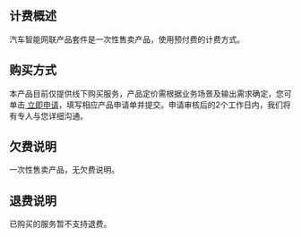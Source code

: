## 计费概述
汽车智能网联产品套件是一次性售卖产品，使用预付费的计费方式。

## 购买方式
本产品目前仅提供线下购买服务，产品定价需根据业务场景及输出需求确定，您可单击[ 立即申请](https://cloud.tencent.com/apply/p/cbzb1fwb659)，填写相应产品申请单并提交。申请审核后的2个工作日内，我们将有专人与您详细沟通。

## 欠费说明
一次性售卖产品，无欠费说明。

## 退费说明
已购买的服务暂不支持退费。

